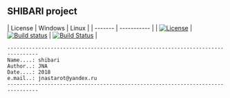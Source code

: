 SHIBARI project
---

| License | Windows | Linux |
| ------- |  ----------- |
| [![License](https://img.shields.io/badge/license-BSD3-blue.svg)](https://github.com/jnastarot/enma_pe/blob/master/LICENSE) | [![Build status](https://ci.appveyor.com/api/projects/status/xyab2hakbbbou9a0?svg=true)](https://ci.appveyor.com/project/jnastarot/shibari) | [![Build Status](https://travis-ci.org/jnastarot/shibari.svg?branch=master)](https://travis-ci.org/jnastarot/shibari) |


```
--------------------------------------------------------------------------------
Name....: shibari
Author..: JNA
Date....: 2018
e.mail..: jnastarot@yandex.ru
--------------------------------------------------------------------------------
```

